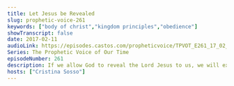 ```yaml
---
title: Let Jesus be Revealed
slug: prophetic-voice-261
keywords: ["body of christ","kingdom principles","obedience"]
showTranscript: false
date: 2017-02-11
audioLink: https://episodes.castos.com/propheticvoice/TPVOT_E261_17_02_11-12_Let_Jesus_be_Revealed.mp3
Series: The Prophetic Voice of Our Time
episodeNumber: 261
description: If we allow God to reveal the Lord Jesus to us, we will experience Him as if for the first time!
hosts: ["Cristina Sosso"]
---
```


